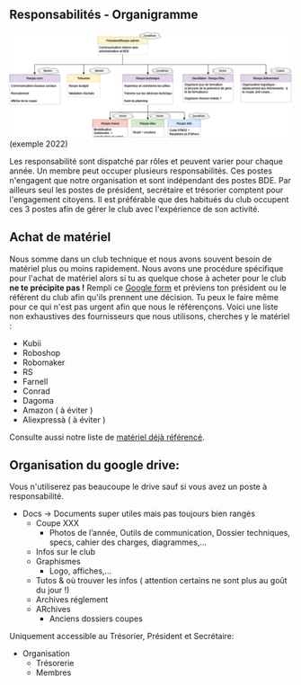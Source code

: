 ## Responsabilités - Organigramme
![](../images/organigramme_2022.png "Organigramme des fonctions au club robot")
(exemple 2022)

Les responsabilité sont dispatché par rôles et peuvent varier pour chaque année. Un membre peut occuper plusieurs responsabilités. Ces postes n'engagent que notre organisation et sont indépendant des postes BDE. Par ailleurs seul les postes de président, secrétaire et trésorier comptent pour l'engagement citoyens.
Il est préférable que des habitués du club occupent ces 3 postes afin de gérer le club avec l'expérience de son activité.

## Achat de matériel

Nous somme dans un club technique et nous avons souvent besoin de matériel plus ou moins rapidement.
Nous avons une procédure spécifique pour l'achat de matériel alors si tu as quelque chose à acheter pour le club **ne te précipite pas !** Rempli ce [Google form](https://docs.google.com/forms/d/e/1FAIpQLSewemz9l3u6HdyPxcGG-J_kMPiQli3SrBmdzFpaJSwKc-ys8Q/viewform?usp=sf_link) et préviens ton président ou le référent du club afin qu'ils prennent une décision. Tu peux le faire même pour ce qui n'est pas urgent afin que nous le référençons. 
Voici une liste non exhaustives des fournisseurs que nous utilisons, cherches y le matériel :
+ Kubii
+ Roboshop
+ Robomaker
+ RS
+ Farnell
+ Conrad
+ Dagoma
+ Amazon ( à éviter  )
+ Aliexpressà ( à éviter )

Consulte aussi notre liste de [matériel déjà référencé](https://docs.google.com/spreadsheets/d/1TeUoSIWEmzGR8E95UF1ArcKC_Q9ka0XM_hPPcPnf0rE/edit#gid=0&fvid=1951377967).



## Organisation du google drive:


Vous n'utiliserez pas beaucoupe le drive sauf si vous avez un poste à responsabilité.

+ Docs -> Documents super utiles mais pas toujours bien rangés
    + Coupe XXX
        + Photos de l’année, Outils de communication, Dossier techniques, specs, cahier des charges, diagrammes,...
    + Infos sur le club
    +  Graphismes 
        + Logo, affiches,...
    + Tutos & où trouver les infos ( attention certains ne sont plus au goût du jour !)
    + Archives réglement
    + ARchives
        + Anciens dossiers coupes


Uniquement accessible au Trésorier, Président et Secrétaire:
+ Organisation
    + Trésorerie
    + Membres